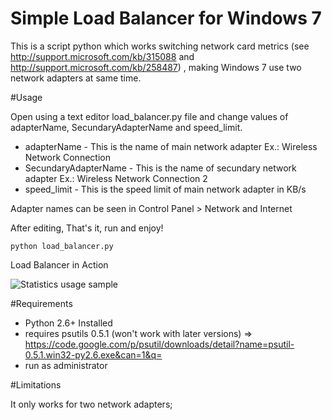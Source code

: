 Simple Load Balancer for Windows 7
==================================

This is a script python which works switching network card metrics (see http://support.microsoft.com/kb/315088 and http://support.microsoft.com/kb/258487) , making Windows 7 use two network adapters at same time.


#Usage

Open using a text editor load_balancer.py file and change values of adapterName, SecundaryAdapterName and speed_limit. 

 - adapterName - This is the name of main network adapter Ex.: Wireless Network Connection
 - SecundaryAdapterName - This is the name of secundary network adapter Ex.: Wireless Network Connection 2
 - speed_limit - This is the speed limit of main network adapter in KB/s
          
Adapter names can be seen in Control Panel > Network and Internet 

After editing, That's it, run and enjoy!
  
    python load_balancer.py
    
 Load Balancer in Action

![Statistics usage sample](http://img28.imageshack.us/img28/259/sampleloadbalancer.png)
  
#Requirements

  - Python 2.6+ Installed 
  - requires psutils 0.5.1  (won't work with later versions) => https://code.google.com/p/psutil/downloads/detail?name=psutil-0.5.1.win32-py2.6.exe&can=1&q=
  - run as administrator
  
#Limitations
	
It only works for two network adapters;